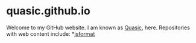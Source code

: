 # quasic.github.io
Welcome to my GitHub website.
I am known as [Quasic](//github.comyQuasic), here.
Repositories with web content include:
*[jsformat](jsformat)
